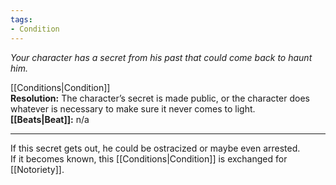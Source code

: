 ```yaml
---
tags:
- Condition
---
```


_Your character has a secret from his past that could come back to haunt him._

[[Conditions|Condition]]\
**Resolution:** The character’s secret is made public, or the character does whatever is necessary to make sure it never comes to light.\
**[[Beats|Beat]]:** n/a

---

If this secret gets out, he could be ostracized or maybe even arrested.\
If it becomes known, this [[Conditions|Condition]] is exchanged for [[Notoriety]].